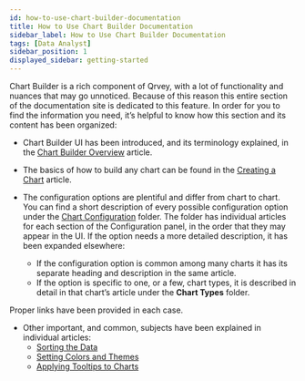```yaml
---
id: how-to-use-chart-builder-documentation
title: How to Use Chart Builder Documentation
sidebar_label: How to Use Chart Builder Documentation
tags: [Data Analyst]
sidebar_position: 1
displayed_sidebar: getting-started
---
```


<div style={{textAlign: "justify"}}>

Chart Builder is a rich component of Qrvey, with a lot of functionality and nuances that may go unnoticed. Because of this reason this entire section of the documentation site is dedicated to this feature. 
In order for you to find the information you need, it’s helpful to know how this section and its content has been organized:

* Chart Builder UI has been introduced, and its terminology explained, in the [Chart Builder Overview](./overview-of-chart-builder.md) article.
* The basics of how to build any chart can be found in the [Creating a Chart](./creating-charts.md) article.
* The configuration options are plentiful and differ from chart to chart. You can find a short description of every possible configuration option under the [Chart Configuration](./09-Configure%20charts/overview-of-chart-configuration.md) folder. The folder has individual articles for each section of the Configuration panel, in the order that they may appear in the UI. If the option needs a more detailed description, it has been expanded elsewhere:

    * If the configuration option is common among many charts it has its separate heading and description in the same article. 
    * If the option is specific to one, or a few, chart types, it is described in detail in that chart’s article under the **Chart Types** folder.
    
Proper links have been provided in each case.
* Other important, and common, subjects have been explained in individual articles:
  * [Sorting the Data](./sorting.md)
  * [Setting Colors and Themes](./setting-chart-styles.md)
  * [Applying Tooltips to Charts](./tooltips.md)

 


</div>